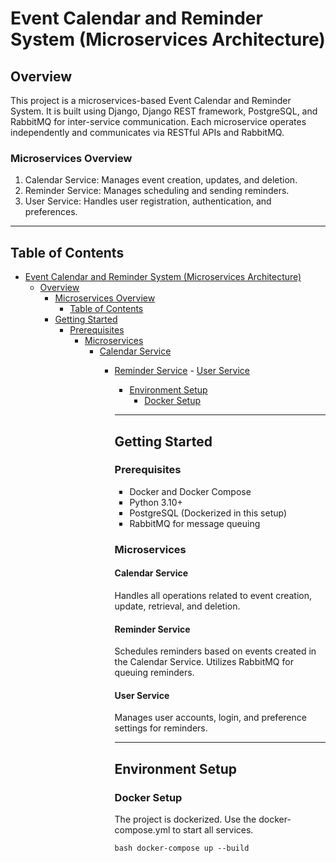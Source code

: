 # Event Calendar and Reminder System (Microservices Architecture)

## Overview
This project is a microservices-based Event Calendar and Reminder System. It is built using Django, Django REST framework, PostgreSQL, and RabbitMQ for inter-service communication. Each microservice operates independently and communicates via RESTful APIs and RabbitMQ.

### Microservices Overview
1. Calendar Service: Manages event creation, updates, and deletion.
2. Reminder Service: Manages scheduling and sending reminders.
3. User Service: Handles user registration, authentication, and preferences.

---

## Table of Contents
- [Event Calendar and Reminder System (Microservices Architecture)](#event-calendar-and-reminder-system-microservices-architecture)
  - [Overview](#overview)
      - [Microservices Overview](#microservices-overview)
        - [Table of Contents](#table-of-contents)
	  - [Getting Started](#getting-started)
	      - [Prerequisites](#prerequisites)
	          - [Microservices](#microservices)
		        - [Calendar Service](#calendar-service)
			      - [Reminder Service](#reminder-service)
			            - [User Service](#user-service)
				      - [Environment Setup](#environment-setup)
				          - [Docker Setup](#docker-setup)

					  ---

					  ## Getting Started

					  ### Prerequisites
					  - Docker and Docker Compose
					  - Python 3.10+
					  - PostgreSQL (Dockerized in this setup)
					  - RabbitMQ for message queuing

					  ### Microservices

					  #### Calendar Service
					  Handles all operations related to event creation, update, retrieval, and deletion.

					  #### Reminder Service
					  Schedules reminders based on events created in the Calendar Service. Utilizes RabbitMQ for queuing reminders.

					  #### User Service
					  Manages user accounts, login, and preference settings for reminders.

					  ---

					  ## Environment Setup

					  ### Docker Setup
					  The project is dockerized. Use the docker-compose.yml to start all services.

					  `bash
					  docker-compose up --build`

